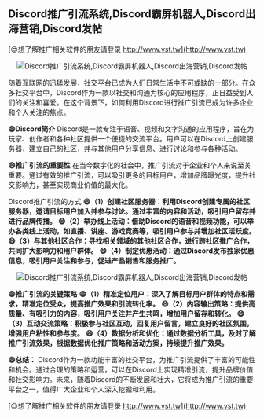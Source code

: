 ## **Discord推广引流系统,Discord霸屏机器人,Discord出海营销,Discord发帖**

[😍想了解推广相关软件的朋友请登录 http://www.vst.tw](http://www.vst.tw)

 <center><img src="https://vst.tw/MP4/tuiguang/png/0.png" alt="Discord推广引流系统,Discord霸屏机器人,Discord出海营销,Discord发帖"></center>

随着互联网的迅猛发展，社交平台已成为人们日常生活中不可或缺的一部分。在众多社交平台中，Discord作为一款以社交和沟通为核心的应用程序，正日益受到人们的关注和喜爱。在这个背景下，如何利用Discord进行推广引流已成为许多企业和个人关注的焦点。

**😄Discord简介**
Discord是一款专注于语音、视频和文字沟通的应用程序，旨在为玩家、创作者和各种社区提供一个便捷的交流平台。用户可以在Discord上创建服务器，建立自己的社区，并与其他用户分享信息、进行讨论和参与各种活动。

**😄推广引流的重要性**
在当今数字化的社会中，推广引流对于企业和个人来说至关重要。通过有效的推广引流，可以吸引更多的目标用户，增加品牌曝光度，提升社交影响力，甚至实现商业价值的最大化。

Discord推广引流的方式
**😄（1）创建社区服务器：利用Discord创建专属的社区服务器，邀请目标用户加入并参与讨论。通过丰富的内容和活动，吸引用户留存并进行品牌传播。**
**😄（2）举办线上活动：借助Discord的语音和视频功能，可以举办各类线上活动，如直播、讲座、游戏竞赛等，吸引用户参与并增加社区活跃度。**
**😄（3）与其他社区合作：寻找相关领域的其他社区合作，进行跨社区推广合作，共同扩大影响力和用户群体。**
**😄（4）制定优惠活动：通过Discord发布独家优惠信息，吸引用户关注和参与，促进产品销售和服务推广。**

 <center><img src="https://vst.tw/MP4/tuiguang/png/5.png" alt="Discord推广引流系统,Discord霸屏机器人,Discord出海营销,Discord发帖"></center>

**😄推广引流的关键策略**
**😄（1）精准定位用户：深入了解目标用户群体的特点和需求，精准定位受众，提高推广效果和引流转化率。**
**😄（2）内容输出策略：提供高质量、有吸引力的内容，吸引用户关注并产生共鸣，增加用户留存和转化。**
**😄（3）互动交流策略：积极参与社区互动，回复用户留言，建立良好的社区氛围，增强用户粘性和参与度。**
**😄（4）数据分析和优化：通过数据分析工具，及时了解推广引流效果，根据数据优化推广策略和活动方案，持续提升推广效果。**

**😄总结：**
Discord作为一款功能丰富的社交平台，为推广引流提供了丰富的可能性和机会。通过合理的策略和运营，可以在Discord上实现精准引流，提升品牌价值和社交影响力。未来，随着Discord的不断发展和壮大，它将成为推广引流的重要平台之一，值得广大企业和个人深入挖掘和利用。

[😍想了解推广相关软件的朋友请登录 http://www.vst.tw](http://www.vst.tw)



